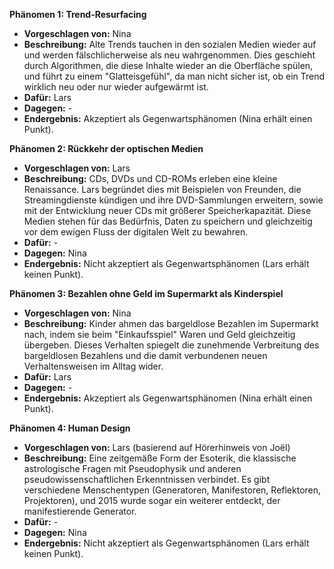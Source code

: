 **Phänomen 1: Trend-Resurfacing**
* **Vorgeschlagen von:** Nina
* **Beschreibung:**  Alte Trends tauchen in den sozialen Medien wieder auf und werden fälschlicherweise als neu wahrgenommen. Dies geschieht durch Algorithmen, die diese Inhalte wieder an die Oberfläche spülen, und führt zu einem "Glatteisgefühl", da man nicht sicher ist, ob ein Trend wirklich neu oder nur wieder aufgewärmt ist.
* **Dafür:** Lars
* **Dagegen:** -
* **Endergebnis:** Akzeptiert als Gegenwartsphänomen (Nina erhält einen Punkt).

**Phänomen 2: Rückkehr der optischen Medien**
* **Vorgeschlagen von:** Lars
* **Beschreibung:** CDs, DVDs und CD-ROMs erleben eine kleine Renaissance. Lars begründet dies mit Beispielen von Freunden, die Streamingdienste kündigen und ihre DVD-Sammlungen erweitern, sowie mit der Entwicklung neuer CDs mit größerer Speicherkapazität. Diese Medien stehen für das Bedürfnis, Daten zu speichern und gleichzeitig vor dem ewigen Fluss der digitalen Welt zu bewahren.
* **Dafür:** -
* **Dagegen:** Nina
* **Endergebnis:** Nicht akzeptiert als Gegenwartsphänomen (Lars erhält keinen Punkt).

**Phänomen 3: Bezahlen ohne Geld im Supermarkt als Kinderspiel**
* **Vorgeschlagen von:** Nina
* **Beschreibung:** Kinder ahmen das bargeldlose Bezahlen im Supermarkt nach, indem sie beim "Einkaufsspiel" Waren und Geld gleichzeitig übergeben.  Dieses Verhalten spiegelt die zunehmende Verbreitung des bargeldlosen Bezahlens und die damit verbundenen neuen Verhaltensweisen im Alltag wider.
* **Dafür:** Lars
* **Dagegen:** -
* **Endergebnis:** Akzeptiert als Gegenwartsphänomen (Nina erhält einen Punkt).

**Phänomen 4: Human Design**
* **Vorgeschlagen von:** Lars (basierend auf Hörerhinweis von Joël)
* **Beschreibung:** Eine zeitgemäße Form der Esoterik, die klassische astrologische Fragen mit Pseudophysik und anderen pseudowissenschaftlichen Erkenntnissen verbindet. Es gibt verschiedene Menschentypen (Generatoren, Manifestoren, Reflektoren, Projektoren), und 2015 wurde sogar ein weiterer entdeckt, der manifestierende Generator.
* **Dafür:** -
* **Dagegen:** Nina
* **Endergebnis:** Nicht akzeptiert als Gegenwartsphänomen (Lars erhält keinen Punkt).

